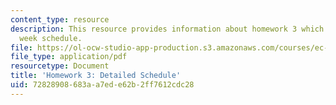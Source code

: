 ```yaml
---
content_type: resource
description: This resource provides information about homework 3 which contains three
  week schedule.
file: https://ol-ocw-studio-app-production.s3.amazonaws.com/courses/ec-s06-prototypes-to-products-fall-2005/72828908683aa7ede62b2ff7612cdc28_MITEC_S06F05_hw3.pdf
file_type: application/pdf
resourcetype: Document
title: 'Homework 3: Detailed Schedule'
uid: 72828908-683a-a7ed-e62b-2ff7612cdc28
---
```

